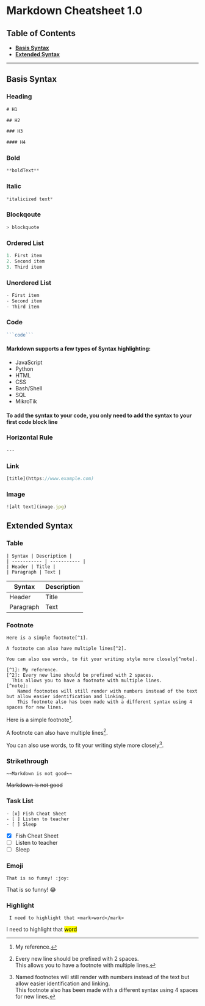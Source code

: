 # Markdown Cheatsheet 1.0

## Table of Contents
- **[Basis Syntax](#basis)** 
- **[Extended Syntax](#navigation)**
---

## Basis Syntax 
### Heading
```javascript
# H1

## H2

### H3

#### H4
```

### Bold
```javascript
**boldText**
```

### Italic
```javascript
*italicized text*
```

### Blockqoute 
```javascript
> blockquote
```

### Ordered List 
```javascript
1. First item
2. Second item
3. Third item
```

### Unordered List 
```javascript
- First item
- Second item
- Third item
```

### Code 
```javascript
```code```
```
#### Markdown supports a few types of Syntax highlighting:
* JavaScript
* Python
* HTML
* CSS
* Bash/Shell
* SQL
* MikroTik

#### To add the syntax to your code, you only need to add the syntax to your first code block line

### Horizontal Rule 
```javascript
---
```

### Link 
```javascript
[title](https://www.example.com)
```

### Image 
```javascript
![alt text](image.jpg)
```

## Extended Syntax

### Table

```
| Syntax | Description |
| ----------- | ----------- |
| Header | Title |
| Paragraph | Text |
```

| Syntax | Description |
| ----------- | ----------- |
| Header | Title |
| Paragraph | Text |

### Footnote

```
Here is a simple footnote[^1].

A footnote can also have multiple lines[^2].  

You can also use words, to fit your writing style more closely[^note].

[^1]: My reference.
[^2]: Every new line should be prefixed with 2 spaces.  
  This allows you to have a footnote with multiple lines.
[^note]:
    Named footnotes will still render with numbers instead of the text but allow easier identification and linking.  
    This footnote also has been made with a different syntax using 4 spaces for new lines.
```

Here is a simple footnote[^1].

A footnote can also have multiple lines[^2].  

You can also use words, to fit your writing style more closely[^note].

[^1]: My reference.
[^2]: Every new line should be prefixed with 2 spaces.  
  This allows you to have a footnote with multiple lines.
[^note]:
    Named footnotes will still render with numbers instead of the text but allow easier identification and linking.  
    This footnote also has been made with a different syntax using 4 spaces for new lines.


### Strikethrough 
```
~~Markdown is not good~~
```
~~Markdown is not good~~


### Task List 

```
- [x] Fish Cheat Sheet
- [ ] Listen to teacher
- [ ] Sleep
```
- [x] Fish Cheat Sheet
- [ ] Listen to teacher
- [ ] Sleep 

### Emoji 
```
That is so funny! :joy: 
```
That is so funny! :joy: 

### Highlight 
```
 I need to highlight that <mark>word</mark>
```
 I need to highlight that <mark>word</mark>
